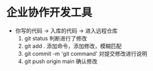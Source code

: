 # 企业协作开发工具

- 你写的代码 -> 入库的代码 -> 进入远程仓库
    1. git status 判断进行了修改
    2. git add . 添加命令，添加修改，模糊匹配
    3. git commit -m 'git command' 对提交修改进行说明
    4. git push origin main 确认修改

